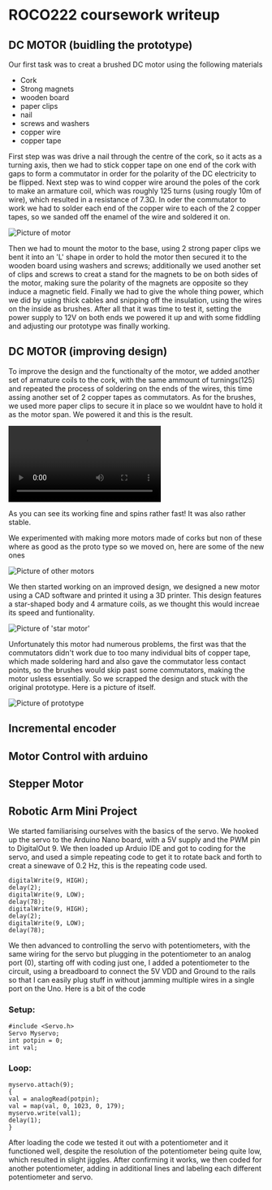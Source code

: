 # ROCO222 coursework writeup
## DC MOTOR (buidling the prototype)
Our first task was to creat a brushed DC motor using the following materials 
- Cork
- Strong magnets 
- wooden board 
- paper clips
- nail
- screws and washers
- copper wire
- copper tape

First step was was drive a nail through the centre of the cork, so it acts as a turning axis, then we had to stick copper tape on one end of the cork with gaps to form a commutator in order for the polarity of the DC electricity to be flipped. Next step was to wind copper wire around the poles of the cork to make an armature coil, which was roughly 125 turns (using rougly 10m of wire), which resulted in a resistance of 7.3Ω. In oder the commutator to work we had to solder each end of the copper wire to each of the 2 copper tapes, so we sanded off the enamel of the wire and soldered it on. 

![Picture of motor](https://github.com/danstares/ROCO222/blob/master/Motor%20v1.jpg)

Then we had to mount the motor to the base, using 2 strong paper clips we bent it into an 'L' shape in order to hold the motor then secured it to the wooden board using washers and screws; additionally we used another set of clips and screws to creat a stand for the magnets to be on both sides of the motor, making sure the polarity of the magnets are opposite so they induce a magnetic field. Finally we had to give the whole thing power, which we did by using thick cables and snipping off the insulation, using the wires on the inside as brushes. After all that it was time to test it, setting the power supply to 12V on both ends we powered it up and with some fiddling and adjusting our prototype was finally working.

## DC MOTOR (improving design)
To improve the design and the functionalty of the motor, we added another set of armature coils to the cork, with the same ammount of turnings(125) and repeated the process of soldering on the ends of the wires, this time assing another set of 2 copper tapes as commutators. As for the brushes, we used more paper clips to secure it in place so we wouldnt have to hold it as the motor span. We powered it and this is the result. 

![video of motor](https://github.com/danstares/ROCO222/blob/master/DC%20MOTOR%20WORKING.mp4)

As you can see its working fine and spins rather fast! It was also rather stable.

We experimented with making more motors made of corks but non of these where as good as the proto type so we moved on, here are some of the new ones 

![Picture of other motors](https://github.com/danstares/ROCO222/blob/master/motorVarients.jpg)

We then started working on an improved design, we designed a new motor using a CAD software and printed it using a 3D printer. This design features a star-shaped body and 4 armature coils, as we thought this would increae its speed and funtionality.

![Picture of 'star motor'](https://github.com/danstares/ROCO222/blob/master/MotorV3.jpg)

Unfortunately this motor had numerous problems, the first was that the commutators didn't work due to too many individual bits of copper tape, which made soldering hard and also gave the commutator less contact points, so the brushes would skip past some commutators, making the motor usless essentially. So we scrapped the design and stuck with the original prototype. Here is a picture of itself.

![Picture of prototype](https://github.com/danstares/ROCO222/blob/master/motorv2.jpg)

## Incremental encoder

## Motor Control with arduino

## Stepper Motor

## Robotic Arm Mini Project
We started familiarising ourselves with the basics of the servo. We hooked up the servo to the Arduino Nano board, with a 5V supply and the PWM pin  to DigitalOut 9. We then loaded up Arduio IDE and got to coding for the servo, and used a simple repeating code to get it to rotate back and forth to creat a sinewave of 0.2 Hz, this is the repeating code used. 
``` 
digitalWrite(9, HIGH); 
delay(2);
digitalWrite(9, LOW); 
delay(78);
digitalWrite(9, HIGH); 
delay(2);
digitalWrite(9, LOW); 
delay(78);
``` 
We then advanced to controlling the servo with potentiometers, with the same wiring for the servo but plugging in the potentiometer to an analog port (0), starting off with coding just one, I added a potentiometer to the circuit, using a breadboard to connect the 5V VDD and Ground to the rails so that I can easily plug stuff in without jamming multiple wires in a single port on the Uno. Here is a bit of the code 
### Setup:
``` 
#include <Servo.h>
Servo Myservo;
int potpin = 0;
int val;
``` 
### Loop:
``` 
myservo.attach(9);
{
val = analogRead(potpin);
val = map(val, 0, 1023, 0, 179); 
myservo.write(val1);
delay(1);
}
```
After loading the code we tested it out with a potentiometer and it functioned well, despite the resolution of the potentiometer being quite low, which resulted in slight jiggles. After confirming it works, we then coded for another potentiometer, adding in additional lines and labeling each different potentiometer and servo. 


